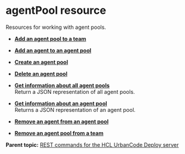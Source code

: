 # agentPool resource

Resources for working with agent pools.

-   **[Add an agent pool to a team](../../com.udeploy.api.doc/topics/rest_cli_agentpool_teams_put.md)**  

-   **[Add an agent to an agent pool](../../com.udeploy.api.doc/topics/rest_cli_agentpool_addagenttopool_put.md)**  

-   **[Create an agent pool](../../com.udeploy.api.doc/topics/rest_cli_agentpool_createagentpool_put.md)**  

-   **[Delete an agent pool](../../com.udeploy.api.doc/topics/rest_cli_agentpool_deleteagentpool_delete.md)**  

-   **[Get information about all agent pools](../../com.udeploy.api.doc/topics/rest_cli_agentpool_get.md)**  
Return a JSON representation of all agent pools.
-   **[Get information about an agent pool](../../com.udeploy.api.doc/topics/rest_cli_agentpool_info_put.md)**  
Returns a JSON representation of an agent pool.
-   **[Remove an agent from an agent pool](../../com.udeploy.api.doc/topics/rest_cli_agentpool_removeagentfrompool_delete.md)**  

-   **[Remove an agent pool from a team](../../com.udeploy.api.doc/topics/rest_cli_agentpool_teams_delete.md)**  


**Parent topic:** [REST commands for the HCL UrbanCode Deploy server](../../com.udeploy.reference.doc/topics/rest_api_ref_commands.md)

